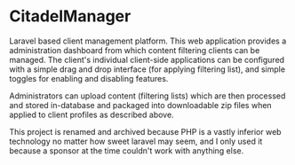 # CitadelManager

Laravel based client management platform. This web application provides a administration dashboard from which content filtering clients can be managed. The client's individual client-side applications can be configured with a simple drag and drop interface (for applying filtering list), and simple toggles for enabling and disabling features.

Administrators can upload content (filtering lists) which are then processed and stored in-database and packaged into downloadable zip files when applied to client profiles as described above.

This project is renamed and archived because PHP is a vastly inferior web technology no matter how sweet laravel may seem, and I only used it because a sponsor at the time couldn't work with anything else.
